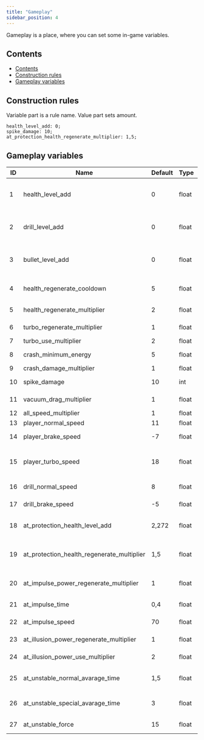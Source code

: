 ```yaml
---
title: "Gameplay"
sidebar_position: 4
---
```


Gameplay is a place, where you can set some in-game variables.

## Contents

- [Contents](#contents)
- [Construction rules](#construction-rules)
- [Gameplay variables](#gameplay-variables)

## Construction rules

Variable part is a rule name.
Value part sets amount.

```text
health_level_add: 0;
spike_damage: 10;
at_protection_health_regenerate_multiplier: 1,5;
```

## Gameplay variables

| ID  | Name                                       | Default | Type  | Description                                                                            | Note                     |
| --- | ------------------------------------------ | ------- | ----- | -------------------------------------------------------------------------------------- | ------------------------ |
| 1   | health_level_add                           | 0       | float | Increases (or decreases) default health level by this value. You can still upgrade it. | -                        |
| 2   | drill_level_add                            | 0       | float | Increases (or decreases) default drill level by this value. You can still upgrade it.  | -                        |
| 3   | bullet_level_add                           | 0       | float | Increases (or decreases) default bullet level by this value. You can still upgrade it. | Disabled                 |
| 4   | health_regenerate_cooldown                 | 5       | float | Waiting time for health regeneration after receiving damage in seconds.                | -                        |
| 5   | health_regenerate_multiplier               | 2       | float | Speed of health regeneration.                                                          | -                        |
| 6   | turbo_regenerate_multiplier                | 1       | float | Speed of turbo regeneration.                                                           | -                        |
| 7   | turbo_use_multiplier                       | 2       | float | Speed of turbo ussage.                                                                 | -                        |
| 8   | crash_minimum_energy                       | 5       | float | Minimum crash damage speed.                                                            | -                        |
| 9   | crash_damage_multiplier                    | 1       | float | Size of crash damage.                                                                  | -                        |
| 10  | spike_damage                               | 10      | int   | Spike and unstable matter damage.                                                      | -                        |
| 11  | vacuum_drag_multiplier                     | 1       | float | Size of vacuum drag.                                                                   | Real life effect :)      |
| 12  | all_speed_multiplier                       | 1       | float | Overall speed multiplier.                                                              | -                        |
| 13  | player_normal_speed                        | 11      | float | Player default speed.                                                                  | -                        |
| 14  | player_brake_speed                         | -7      | float | Player speed when using brake.                                                         | -                        |
| 15  | player_turbo_speed                         | 18      | float | Player speed when using turbo. Can be increased through upgrades.                      | Only if turbo level is 0 |
| 16  | drill_normal_speed                         | 8       | float | Player spped when on drill extended.                                                   | -                        |
| 17  | drill_brake_speed                          | -5      | float | Player speed when using brake and on drill extended.                                   | -                        |
| 18  | at_protection_health_level_add             | 2,272   | float | Amount, which is added to health_level_add when using protection artefact.             | -                        |
| 19  | at_protection_health_regenerate_multiplier | 1,5     | float | Protection artefact multiplies health_regenerate_multiplier by this value.             | -                        |
| 20  | at_impulse_power_regenerate_multiplier     | 1       | float | Speed of power regeneration when using impulse artefact.                               | -                        |
| 21  | at_impulse_time                            | 0,4     | float | Impulse time when using impulse artefact.                                              | -                        |
| 22  | at_impulse_speed                           | 70      | float | Impulse speed when using impulse artefact.                                             | -                        |
| 23  | at_illusion_power_regenerate_multiplier    | 1       | float | Speed of ether regeneration when using illusion artefact.                              | -                        |
| 24  | at_illusion_power_use_multiplier           | 2       | float | Speed of ether ussage when using illusion artefact.                                    | -                        |
| 25  | at_unstable_normal_avarage_time            | 1,5     | float | Average time between unstable explosions when using unstable artefact.                 | -                        |
| 26  | at_unstable_special_avarage_time           | 3       | float | Average time between unstable shoots when using unstable artefact.                     | -                        |
| 27  | at_unstable_force                          | 15      | float | Explosion force when using unstable artefact.                                          | -                        |
